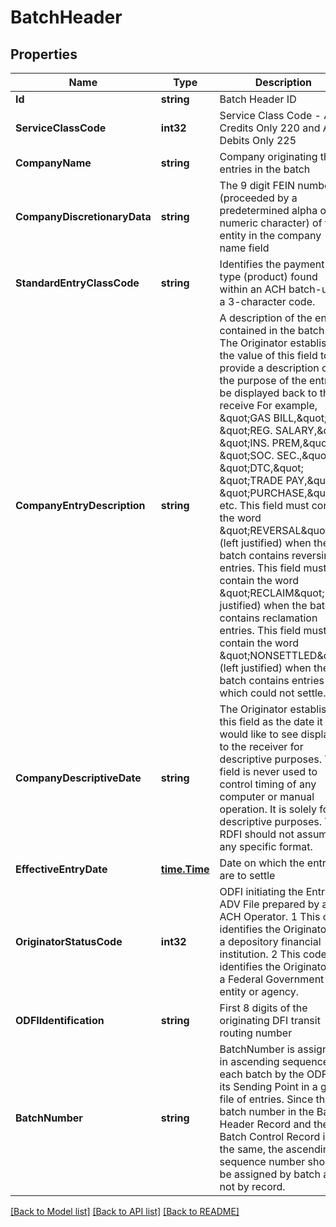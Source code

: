 # BatchHeader

## Properties
Name | Type | Description | Notes
------------ | ------------- | ------------- | -------------
**Id** | **string** | Batch Header ID | 
**ServiceClassCode** | **int32** | Service Class Code - ACH Credits Only 220 and ACH Debits Only 225 | 
**CompanyName** | **string** | Company originating the entries in the batch | 
**CompanyDiscretionaryData** | **string** | The 9 digit FEIN number (proceeded by a predetermined alpha or numeric character) of the entity in the company name field | [optional] 
**StandardEntryClassCode** | **string** | Identifies the payment type (product) found within an ACH batch-using a 3-character code. | [optional] 
**CompanyEntryDescription** | **string** | A description of the entries contained in the batch. The Originator establishes the value of this field to provide a description of the purpose of the entry to be displayed back to the receive For example, \&quot;GAS BILL,\&quot; \&quot;REG. SALARY,\&quot; \&quot;INS. PREM,\&quot;, \&quot;SOC. SEC.,\&quot; \&quot;DTC,\&quot; \&quot;TRADE PAY,\&quot; \&quot;PURCHASE,\&quot; etc. This field must contain the word \&quot;REVERSAL\&quot; (left justified) when the batch contains reversing entries. This field must contain the word \&quot;RECLAIM\&quot; (left justified) when the batch contains reclamation entries. This field must contain the word \&quot;NONSETTLED\&quot; (left justified) when the batch contains entries which could not settle.  | [optional] 
**CompanyDescriptiveDate** | **string** | The Originator establishes this field as the date it would like to see displayed to the receiver for descriptive purposes. This field is never used to control timing of any computer or manual operation. It is solely for descriptive purposes. The RDFI should not assume any specific format.  | [optional] 
**EffectiveEntryDate** | [**time.Time**](time.Time.md) | Date on which the entries are to settle | [optional] 
**OriginatorStatusCode** | **int32** | ODFI initiating the Entry. 0 ADV File prepared by an ACH Operator. 1 This code identifies the Originator as a depository financial institution. 2 This code identifies the Originator as a Federal Government entity or agency.  | [optional] 
**ODFIIdentification** | **string** | First 8 digits of the originating DFI transit routing number | 
**BatchNumber** | **string** | BatchNumber is assigned in ascending sequence to each batch by the ODFI or its Sending Point in a given file of entries. Since the batch number in the Batch Header Record and the Batch Control Record is the same, the ascending sequence number should be assigned by batch and not by record.  | [optional] 

[[Back to Model list]](../README.md#documentation-for-models) [[Back to API list]](../README.md#documentation-for-api-endpoints) [[Back to README]](../README.md)



